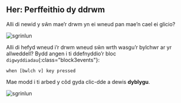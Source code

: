 ## Her: Perffeithio dy ddrwm

Alli di newid y sŵn mae’r drwm yn ei wneud pan mae’n cael ei glicio?

![sgrinlun](images/band-drum-sound.png)

Alli di hefyd wneud i’r drwm wneud sŵn wrth wasgu’r bylchwr ar yr allweddell? Bydd angen i ti ddefnyddio’r bloc `digwyddiadau`{:class="block3events"}:

```blocks3
when [bwlch v] key pressed
```

Mae modd i ti arbed y côd gyda clic-dde a dewis **dyblygu**.

![sgrinlun](images/band-duplicate-code.png)